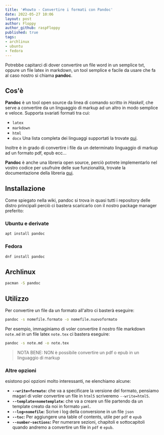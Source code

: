 ```yaml
---
title: '#howto - Convertire i formati con Pandoc' 
date: 2022-05-27 10:06
layout: post 
author: Floppy
author_github: raspFloppy  
published: true
tags: 
- archlinux 
- ubuntu
- fedora
---
```


Potrebbe capitarci di dover convertire un file word in un semplice txt, oppure un file latex in markdown, un tool semplice e facile da usare che fa al caso nostro si chiama **pandoc**.


## Cos'è
**Pandoc** è un tool open source da linea di comando scritto in *Haskell*, che serve a convertire da un linguaggio di markup ad un altro in modo semplice e veloce.
Supporta svariati formati tra cui:
- `latex`
- `markdown`
- `html`
- `docx`
Una lista completa dei linguaggi supportati la trovate [qui](https://github.com/jgm/pandoc).

Inoltre è in grado di convertire i file da un determinato linguaggio di markup ad un formato pdf, epub ecc...

**Pandoc** è anche una libreria open source, perciò potrete implementarlo nel vostro codice per usufruire delle sue funzionalità, trovate la documentazione della libreria [qui](https://hackage.haskell.org/package/pandoc).

## Installazione
Come spiegato nella wiki, pandoc si trova in quasi tutti i repository delle distro principali perciò ci bastera scaricarlo con il nostro package manager preferito:

### Ubuntu e derivate
```bash
apt install pandoc
```

### Fedora
```bash
dnf install pandoc
```

## Archlinux
```bash
pacman -S pandoc
```



## Utilizzo

Per convertire un file da un formato all'altro ci basterà eseguire:
```bash
pandoc -s nomefile.formato -o nomefile.nuovoformato
```

Per esempio, immaginiamo di voler convertire il nostro file markdown `note.md` in un file latex `note.tex` ci bastera eseguire:

```bash
pandoc -s note.md -o note.tex
```

> NOTA BENE:
> NON è possibile convertire un pdf o epub in un linguaggio di markup

### Altre opzioni
esistono poi opzioni molto interessanti, ne elenchiamo alcune:

- **`--write=formato`:** che va a specificare la versione del formato, pensiamo magari di voler convertire un file in `html5` scriveremo `--write=html5`.
- **`--template=nometemplate`:** che va a creare un file partendo da un template creato da noi in formato `yaml`. 
- **`--log=nomefile`:** Scrive i log della conversione in un file `json` 
- **`--toc`:** Per aggiungere una table of contents, utile per `pdf` e `epub`
- **`--number-sections`:** Per numerare sezioni, chapitoli e sottocapitoli quando andremo a convertire un file in `pdf` e `epub`.

